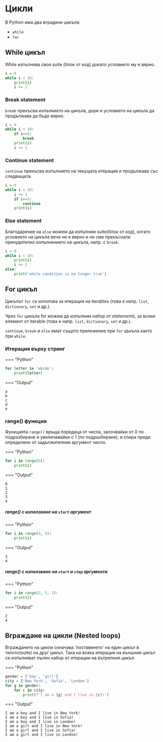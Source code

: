 
# Цикли

В Python има два вградени цикъла:

 - `while`
 - `for`

## While цикъл

While изпълнява своя suite (блок от код) докато условието му е вярно.

```python
i = 0 
while i < 10:  
	print(i)  
	i += 1
```

### Break statement

`break` прекъсва изпълнието на цикъла, дори и условието на цикъла да продължава да бъде вярно.

```python
i = 0 
while i < 10:
	if i==5:
		break
	print(i)  
	i += 1
```

### Continue statement

`continue` прекъсва изпълнието на текущата итерация и продължава със следващата.

```python
i = 0 
while i < 10:
	i += 1
	if i==5:
		continue
	print(i)
```

### Else statement

Благодарение на `else` можем да изпълним suite(блок от код), когато условието на цикъла вече не е вярно и не сме прекъснали принудително изпълнението на цикъла, напр. с `break`.

```python
i = 0 
while i < 10:  
	print(i)  
	i += 1
else:
	print('while condition is no longer true')
```

## For цикъл

Цикълът `for` се използва за итерация на iterables (това е напр. `list`, `dictionary`, `set` и др.).

Чрез `for` цикъла for можем да изпълним набор от *statements*, за всеки елемент от iterable (това е напр. `list`, `dictionary`, `set` и др.).

`continue`, `break` и `else`  имат същото приложение при `for` цъкъла както при `while`.

### Итерация върху стринг

=== "Python" 

```python
for letter in 'abcde':  
	print(letter)
``` 
	
=== "Output"

```
a
b
c
d
e
```

### range() функция

Функцията `range()` връща поредица от числа, започвайки от 0 по подразбиране и увеличавайки с 1 (по подразбиране), и спира преди определено от задължителния аргумент число.


=== "Python" 

```python
for i in range(5):  
	print(i)
``` 
	
=== "Output"

```
0
1
2
3
4
```
##### range() с използване на `start` аргумент

=== "Python" 

```python
for i in range(3, 5):  
	print(i)
``` 
	
=== "Output"

```
3
4
```
##### range() с използване на `start` и `step` аргументи

=== "Python" 

```python
for i in range(2, 5, 2):  
	print(i)
``` 
	
=== "Output"

```
2
4
```
## Вграждане на цикли (Nested loops)

Вграждането на цикли означава 'поставянето' на един цикъл в тялото(suite) на друг цикъл. Така на всяка итерация на външния цикъл се изпълняват пълен набор от итерации на вътрепния цикъл.

=== "Python" 

```python
gender = ['boy', 'girl']
city = ['New York', 'Sofia', 'London']
for g in gender: 
	for c in city: 
		print(f'I am a {g} and I live in {c}!')
``` 
	
=== "Output"

```
I am a boy and I live in New York!
I am a boy and I live in Sofia!
I am a boy and I live in London!
I am a girl and I live in New York!
I am a girl and I live in Sofia!
I am a girl and I live in London!
```
